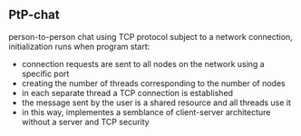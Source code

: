  PtP-chat
 ---------
person-to-person chat using TCP protocol 
subject to a network connection, initialization runs when program start:

- connection requests are sent to all nodes on the network using a specific port
- creating the number of threads corresponding to the number of nodes
- in each separate thread a TCP connection is established 
- the message sent by the user is a shared resource and all threads use it
- in this way, implementes a semblance of client-server architecture without a server and TCP security
